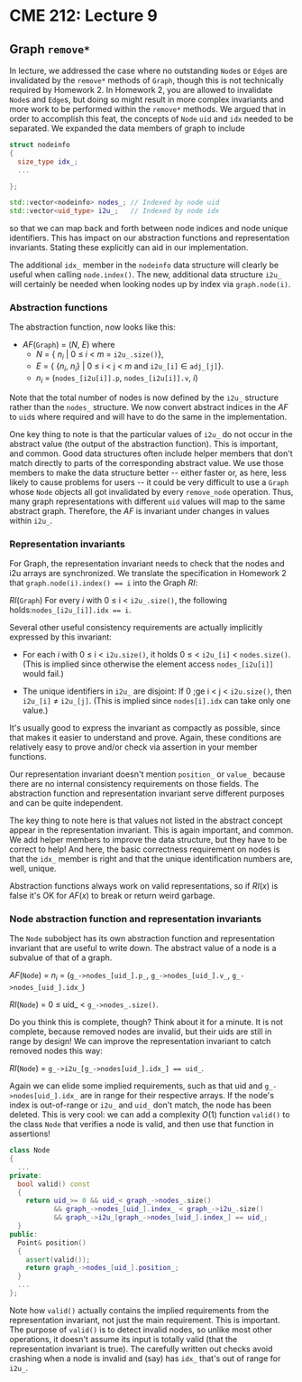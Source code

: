 # CME 212: Lecture 9

## Graph `remove*` ##

In lecture, we addressed the case where no outstanding `Node`s or `Edge`s are invalidated by
the `remove*` methods of `Graph`, though this is not technically required by Homework 2. In Homework 2,
you are allowed to invalidate `Node`s and `Edge`s, but doing so might result in more complex
invariants and more work to be performed within the `remove*` methods. We argued that in
order to accomplish this feat, the concepts of `Node` `uid` and `idx` needed to be separated. We
expanded the data members of graph to include
```c++
struct nodeinfo
{
  size_type idx_;
  ...

};

std::vector<nodeinfo> nodes_; // Indexed by node uid
std::vector<uid_type> i2u_;   // Indexed by node idx
```
so that we can map back and forth between node indices and node unique identifiers. This has
impact on our abstraction functions and representation invariants. Stating these explicitly
can aid in our implementation.

The additional `idx_` member in the `nodeinfo` data structure will clearly be useful when
calling `node.index()`. The new, additional data structure `i2u_` will certainly be needed
when looking nodes up by index via `graph.node(i)`.


### Abstraction functions ###

The abstraction function, now looks like this:

- _AF_(`Graph`) = (_N_, _E_) where
    - _N_ = { _n<sub>i</sub>_ | 0 &le; _i_ < _m_ = `i2u_.size()`},
    - _E_ = { {_n<sub>i</sub>_, _n<sub>i</sub>_} | 0 &le; i < j < _m_ and `i2u_[i]` &isin; `adj_[j]`}.
    - _n<sub>i</sub>_ = (`nodes_[i2u[i]].p`, `nodes_[i2u[i]].v`, _i_)

Note that the total number of nodes is now defined by the `i2u_` structure rather than the
`nodes_` structure. We now convert abstract indices in the _AF_ to `uid`s where required and will
have to do the same in the implementation.

One key thing to note is that the particular values of `i2u_` do not occur in the abstract value
(the output of the abstraction function). This is important, and common. Good data
structures often include helper members that don't match directly to parts of the corresponding
abstract value. We use those members to make the data structure better -- either faster or,
as here, less likely to cause problems for users -- it could be very difficult to use a `Graph`
whose `Node` objects all got invalidated by every `remove_node` operation. Thus, many graph
representations with different `uid` values will map to the same abstract graph. Therefore,
the _AF_ is invariant under changes in values within `i2u_`.


### Representation invariants ###

For Graph, the representation invariant needs to check that
the nodes and i2u arrays are synchronized. We translate the specification in Homework 2 that
`graph.node(i).index() == i` into the Graph _RI_:

_RI_(`Graph`) For every _i_ with 0 &le; i < `i2u_.size()`, the following holds:`nodes_[i2u_[i]].idx == i`.

Several other useful consistency requirements are actually implicitly expressed by this invariant:

- For each _i_ with 0 &le; i < `i2u.size()`, it holds 0 &le; < `i2u_[i]` < `nodes.size()`.
(This is implied since otherwise the element access `nodes_[i2u[i]]` would fail.)

- The unique identifiers in `i2u_` are disjoint: If 0 ;ge i < j < `i2u.size()`, then `i2u_[i]` &ne; `i2u_[j]`.
(This is implied since `nodes[i].idx` can take only one value.)

It's usually good to express the invariant as compactly as possible, since that makes it easier
to understand and prove. Again, these conditions are relatively easy to prove and/or check
via assertion in your member functions.

Our representation invariant doesn't mention `position_` or `value_` because there are no
internal consistency requirements on those fields. The abstraction function and representation
invariant serve different purposes and can be quite independent.

The key thing to note here is that values not listed in the abstract concept appear in the
representation invariant. This is again important, and common. We add helper members
to improve the data structure, but they have to be correct to help! And here, the basic
correctness requirement on nodes is that the `idx_` member is right and that the unique
identification numbers are, well, unique.

Abstraction functions always work on valid representations, so if _RI_(_x_) is false it's OK for
_AF_(_x_) to break or return weird garbage.


### Node abstraction function and representation invariants ###

The `Node` subobject has its own abstraction function and representation
invariant that are useful to write down. The abstract value of a node is a subvalue of that
of a graph.

_AF_(`Node`) = _n<sub>i</sub>_ = (`g_->nodes_[uid_].p_`, `g_->nodes_[uid_].v_`, `g_->nodes_[uid_].idx_`)

_RI_(`Node`) = 0 &le; uid_ < `g_->nodes_.size()`.

Do you think this is complete, though? Think about it for a minute.
It is not complete, because removed nodes are invalid, but their uids are still in range by
design! We can improve the representation invariant to catch removed nodes this way:

_RI_(`Node`) = `g_->i2u_[g_->nodes[uid_].idx_] == uid_`.

Again we can elide some implied requirements, such as that uid and `g_->nodes[uid_].idx_`
are in range for their respective arrays. If the node's index is out-of-range or `i2u_` and `uid_`
don't match, the node has been deleted. This is very cool: we can add a complexity _O_(1) function `valid()`
to the class `Node` that verifies a node is valid, and then use that function in assertions!

```c++
class Node
{
  ...
private:
  bool valid() const
  {
    return uid_>= 0 && uid_< graph_->nodes_.size()
           && graph_->nodes_[uid_].index_ < graph_->i2u_.size()
           && graph_->i2u_[graph_->nodes_[uid_].index_] == uid_;
  }
public:
  Point& position()
  {
    assert(valid());
    return graph_->nodes_[uid_].position_;
  }
  ...
};
```
Note how `valid()` actually contains the implied requirements from the representation
invariant, not just the main requirement. This is important. The purpose of `valid()` is to detect
invalid nodes, so unlike most other operations, it doesn't assume its input is totally valid
(that the representation invariant is true). The carefully written out checks avoid crashing
when a node is invalid and (say) has `idx_` that's out of range for `i2u_`.
